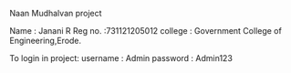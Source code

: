 
Naan Mudhalvan project

Name : Janani R
Reg no. :731121205012
college : Government College of Engineering,Erode.

To login in project:
username : Admin
password : Admin123

